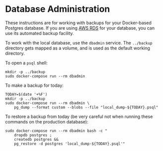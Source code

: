 # Database Administration

These instructions are for working with backups for your Docker-based Postgres
database. If you are using [AWS RDS][aws] for your database, you can use its
automated backup facility.

To work with the local database, use the `dbadmin` service. The `../backup`
directory gets mapped as a volume, and is used as the default working directory.

To open a `psql` shell:

```
mkdir -p ../backup
sudo docker-compose run --rm dbadmin
```

To make a backup for today:

```
TODAY=$(date '+%F')
mkdir -p ../backup
sudo docker-compose run --rm dbadmin \
    pg_dump --format custom --blobs --file "local_dump-${TODAY}.psql"
```

To restore a backup from today (be very careful not when running these commands
on the production database):

```
sudo docker-compose run --rm dbadmin bash -c "
    dropdb postgres ;
    createdb postgres &&
    pg_restore -d postgres 'local_dump-${TODAY}.psql'"
```


[aws]: aws.md
